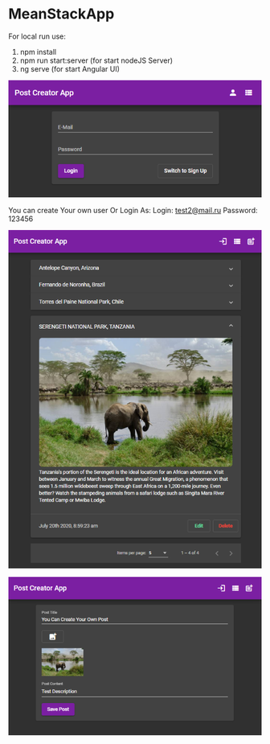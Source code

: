 # MeanStackApp

For local run use:
1) npm install
2) npm run start:server (for start nodeJS Server)
3) ng serve (for start Angular UI)

![Auth](https://github.com/stepn1k/MeanStackApp/blob/master/public/promo-images/login.png)

You can create Your own user Or Login As:
Login: test2@mail.ru
Password: 123456

![PostList](https://github.com/stepn1k/MeanStackApp/blob/master/public/promo-images/PostList.png)

![CostCreator](https://github.com/stepn1k/MeanStackApp/blob/master/public/promo-images/PostCreator.png)
